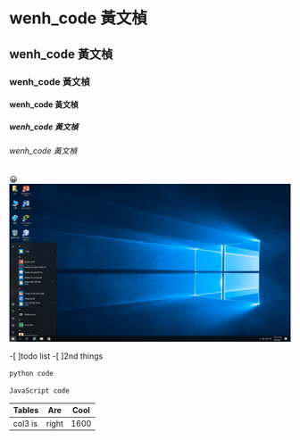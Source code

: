 # wenh_code 黃文楨
## wenh_code 黃文楨
### wenh_code 黃文楨
#### wenh_code 黃文楨
##### wenh_code 黃文楨
###### wenh_code 黃文楨
😀
![NKUST](nkust.jpg "高科大")

-[ ]todo list
-[ ]2nd things

```Python
python code
```

```JavaScript 
JavaScript code 
```

|Tables|Are|Cool|
|-|-|-|
|col3 is |right|1600|





